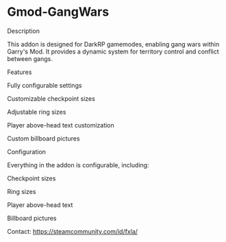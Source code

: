 # Gmod-GangWars

Description

This addon is designed for DarkRP gamemodes, enabling gang wars within Garry's Mod. It provides a dynamic system for territory control and conflict between gangs.

Features

Fully configurable settings

Customizable checkpoint sizes

Adjustable ring sizes

Player above-head text customization

Custom billboard pictures

Configuration

Everything in the addon is configurable, including:

Checkpoint sizes

Ring sizes

Player above-head text

Billboard pictures


Contact:
https://steamcommunity.com/id/fxla/
